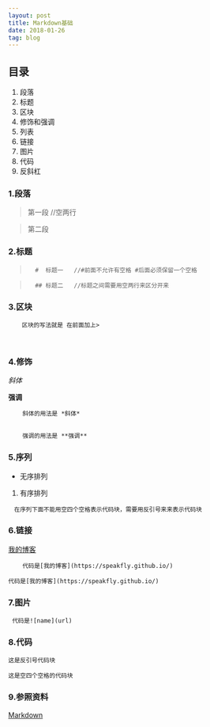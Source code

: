 ```yaml
---
layout: post
title: Markdown基础
date: 2018-01-26
tag: blog
---
```


## 目录
1. 段落
2. 标题
3. 区块
4. 修饰和强调
5. 列表
6. 链接
7. 图片
8. 代码
9. 反斜杠


### 1.段落
    
>第一段  //空两行
    
    
>第二段


### 2.标题


>       #  标题一   //#前面不允许有空格 #后面必须保留一个空格
    
    
>       ## 标题二   //标题之间需要用空两行来区分开来


### 3.区块
    
        `区块的写法就是 在前面加上>`

    

### 4.修饰
*斜体*


**强调**

        斜体的用法是 *斜体*
    
    
        强调的用法是 **强调**
        

### 5.序列
* 无序排列


1. 有序排列


    `在序列下面不能用空四个空格表示代码块，需要用反引号来来表示代码块`

### 6.链接
[我的博客](https://speakfly.github.io/)

        代码是[我的博客](https://speakfly.github.io/)
        
        
`代码是[我的博客](https://speakfly.github.io/)`

    

### 7.图片
  
`代码是![name](url)`


### 8.代码

`这是反引号代码块`

    这是空四个空格的代码块


### 9.参照资料

[Markdown](http://wowubuntu.com/markdown/basic.html)
